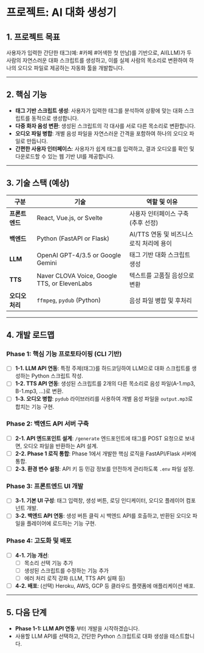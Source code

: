 # 프로젝트: AI 대화 생성기

## 1. 프로젝트 목표

사용자가 입력한 간단한 태그(예: #카페 #어색한 첫 만남)를 기반으로, AI(LLM)가 두 사람의 자연스러운 대화 스크립트를 생성하고, 이를 실제 사람의 목소리로 변환하여 하나의 오디오 파일로 제공하는 자동화 툴을 개발합니다.

---

## 2. 핵심 기능

- **태그 기반 스크립트 생성**: 사용자가 입력한 태그를 분석하여 상황에 맞는 대화 스크립트를 동적으로 생성합니다.
- **다중 화자 음성 변환**: 생성된 스크립트의 각 대사를 서로 다른 목소리로 변환합니다.
- **오디오 파일 병합**: 개별 음성 파일을 자연스러운 간격을 포함하여 하나의 오디오 파일로 만듭니다.
- **간편한 사용자 인터페이스**: 사용자가 쉽게 태그를 입력하고, 결과 오디오를 확인 및 다운로드할 수 있는 웹 기반 UI를 제공합니다.

---

## 3. 기술 스택 (예상)

| 구분 | 기술 | 역할 및 이유 |
| --- | --- | --- |
| **프론트엔드** | React, Vue.js, or Svelte | 사용자 인터페이스 구축 (추후 선정) |
| **백엔드** | Python (FastAPI or Flask) | AI/TTS 연동 및 비즈니스 로직 처리에 용이 |
| **LLM** | OpenAI GPT-4/3.5 or Google Gemini | 태그 기반 대화 스크립트 생성 |
| **TTS** | Naver CLOVA Voice, Google TTS, or ElevenLabs | 텍스트를 고품질 음성으로 변환 |
| **오디오 처리** | `ffmpeg`, `pydub` (Python) | 음성 파일 병합 및 후처리 |

---

## 4. 개발 로드맵

### Phase 1: 핵심 기능 프로토타이핑 (CLI 기반)
- [ ] **1-1. LLM API 연동**: 특정 주제(태그)를 하드코딩하여 LLM으로 대화 스크립트를 생성하는 Python 스크립트 작성.
- [ ] **1-2. TTS API 연동**: 생성된 스크립트를 2개의 다른 목소리로 음성 파일(A-1.mp3, B-1.mp3, ...)로 변환.
- [ ] **1-3. 오디오 병합**: `pydub` 라이브러리를 사용하여 개별 음성 파일을 `output.mp3`로 합치는 기능 구현.

### Phase 2: 백엔드 API 서버 구축
- [ ] **2-1. API 엔드포인트 설계**: `/generate` 엔드포인트에 태그를 POST 요청으로 보내면, 오디오 파일을 반환하는 API 설계.
- [ ] **2-2. Phase 1 로직 통합**: Phase 1에서 개발한 핵심 로직을 FastAPI/Flask 서버에 통합.
- [ ] **2-3. 환경 변수 설정**: API 키 등 민감 정보를 안전하게 관리하도록 `.env` 파일 설정.

### Phase 3: 프론트엔드 UI 개발
- [ ] **3-1. 기본 UI 구성**: 태그 입력창, 생성 버튼, 로딩 인디케이터, 오디오 플레이어 컴포넌트 개발.
- [ ] **3-2. 백엔드 API 연동**: 생성 버튼 클릭 시 백엔드 API를 호출하고, 반환된 오디오 파일을 플레이어에 로드하는 기능 구현.

### Phase 4: 고도화 및 배포
- [ ] **4-1. 기능 개선**:
    - [ ] 목소리 선택 기능 추가
    - [ ] 생성된 스크립트를 수정하는 기능 추가
    - [ ] 에러 처리 로직 강화 (LLM, TTS API 실패 등)
- [ ] **4-2. 배포**: (선택) Heroku, AWS, GCP 등 클라우드 플랫폼에 애플리케이션 배포.

---

## 5. 다음 단계

- **Phase 1-1: LLM API 연동** 부터 개발을 시작하겠습니다.
- 사용할 LLM API를 선택하고, 간단한 Python 스크립트로 대화 생성을 테스트합니다. 